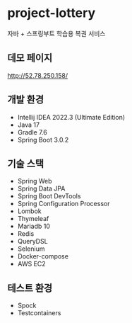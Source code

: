 # project-lottery

자바 + 스프링부트 학습용 복권 서비스

## 데모 페이지

http://52.78.250.158/
<!-- http://13.209.229.250/ -> 디자인 개편 전 -->

## 개발 환경

* Intellij IDEA 2022.3 (Ultimate Edition)
* Java 17
* Gradle 7.6
* Spring Boot 3.0.2

## 기술 스택

* Spring Web
* Spring Data JPA
* Spring Boot DevTools
* Spring Configuration Processor
* Lombok
* Thymeleaf
* Mariadb 10
* Redis
* QueryDSL
* Selenium
* Docker-compose
* AWS EC2

## 테스트 환경

* Spock
* Testcontainers
